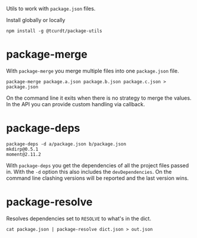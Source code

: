 Utils to work with `package.json` files.

Install globally or locally

    npm install -g @tcurdt/package-utils

# package-merge

With `package-merge` you merge multiple files into one `package.json` file.

    package-merge package.a.json package.b.json package.c.json > package.json

On the command line it exits when there is no strategy to merge the values.
In the API you can provide custom handling via callback.

# package-deps

    package-deps -d a/package.json b/package.json
    mkdirp@0.5.1
    moment@2.11.2

With `package-deps` you get the dependencies of all the project files passed in. With the `-d` option this also includes the `devDependencies`. On the command line clashing versions will be reported and the last version wins.

# package-resolve

Resolves dependencies set to `RESOLVE` to what's in the dict.

    cat package.json | package-resolve dict.json > out.json
